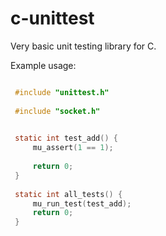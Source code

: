 # c-unittest
Very basic unit testing library for C.

Example usage:
```c

 #include "unittest.h"
 
 #include "socket.h"

 
 static int test_add() {
     mu_assert(1 == 1);
 
     return 0;
 }
 
 static int all_tests() {
     mu_run_test(test_add);
     return 0;
 }
 ```
